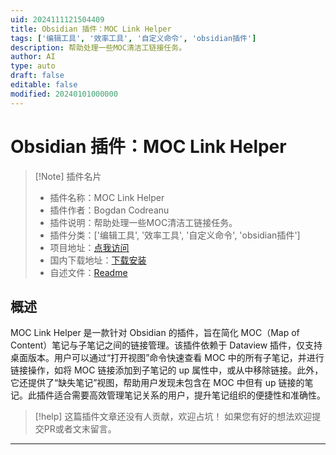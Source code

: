 ```yaml
---
uid: 2024111121504409
title: Obsidian 插件：MOC Link Helper
tags: ['编辑工具', '效率工具', '自定义命令', 'obsidian插件']
description: 帮助处理一些MOC清洁工链接任务。
author: AI
type: auto
draft: false
editable: false
modified: 20240101000000
---
```


# Obsidian 插件：MOC Link Helper

> [!Note] 插件名片
> - 插件名称：MOC Link Helper
> - 插件作者：Bogdan Codreanu
> - 插件说明：帮助处理一些MOC清洁工链接任务。
> - 插件分类：['编辑工具', '效率工具', '自定义命令', 'obsidian插件']
> - 项目地址：[点我访问](https://github.com/BogdanCodreanu/obsidian-moc-link-helper)
> - 国内下载地址：[下载安装](https://pkmer.cn/products/plugin/pluginMarket/?moc-link-helper)
> - 自述文件：[Readme](https://ghproxy.net/https://raw.githubusercontent.com/BogdanCodreanu/obsidian-moc-link-helper/master/README.md)



## 概述

MOC Link Helper 是一款针对 Obsidian 的插件，旨在简化 MOC（Map of Content）笔记与子笔记之间的链接管理。该插件依赖于 Dataview 插件，仅支持桌面版本。用户可以通过“打开视图”命令快速查看 MOC 中的所有子笔记，并进行链接操作，如将 MOC 链接添加到子笔记的 up 属性中，或从中移除链接。此外，它还提供了“缺失笔记”视图，帮助用户发现未包含在 MOC 中但有 up 链接的笔记。此插件适合需要高效管理笔记关系的用户，提升笔记组织的便捷性和准确性。


> [!help] 
> 这篇插件文章还没有人贡献，欢迎占坑！
> 如果您有好的想法欢迎提交PR或者文末留言。
> 

---



